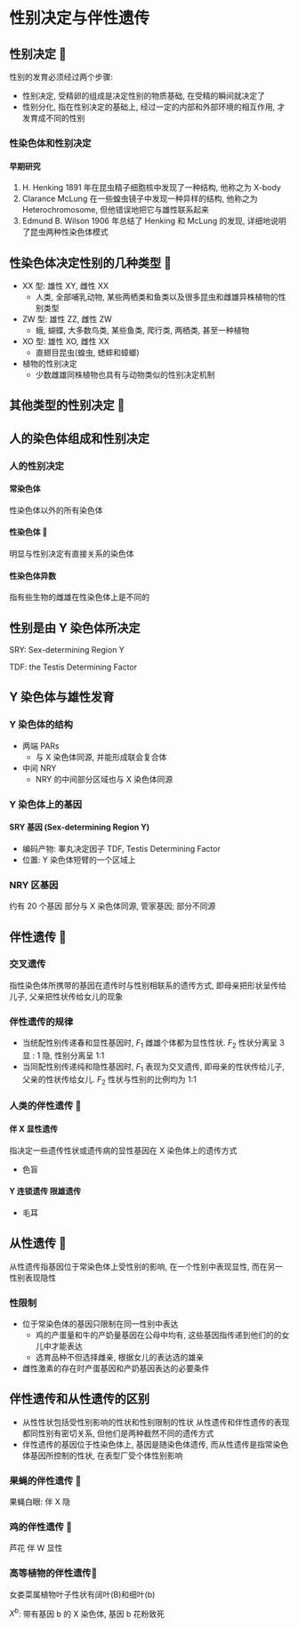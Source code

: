 # 性别决定与伴性遗传

## 性别决定 :star2:

性别的发育必须经过两个步骤:

+ 性别决定, 受精卵的组成是决定性别的物质基础, 在受精的瞬间就决定了
+ 性别分化, 指在性别决定的基础上, 经过一定的内部和外部环境的相互作用, 才发育成不同的性别

### 性染色体和性别决定

#### 早期研究

1. H. Henking 1891 年在昆虫精子细胞核中发现了一种结构, 他称之为 X-body
2. Clarance McLung 在一些蝗虫镜子中发现一种异样的结构, 他称之为 Heterochromosome, 但他错误地把它与雄性联系起来
3. Edmund B. Wilson 1906 年总结了 Henking 和 McLung 的发现, 详细地说明了昆虫两种性染色体模式

## 性染色体决定性别的几种类型 :star2:

+ XX 型: 雄性 XY, 雌性 XX
  + 人类, 全部哺乳动物, 某些两栖类和鱼类以及很多昆虫和雌雄异株植物的性别类型
+ ZW 型: 雄性 ZZ, 雌性 ZW
  + 蛾, 蝴蝶, 大多数鸟类, 某些鱼类, 爬行类, 两栖类, 甚至一种植物
+ XO 型: 雄性 XO, 雌性 XX
  + 直翅目昆虫(蝗虫, 蟋蟀和蟑螂)
+ 植物的性别决定
  + 少数雌雄同株植物也具有与动物类似的性别决定机制

## 其他类型的性别决定 :star2:



## 人的染色体组成和性别决定

### 人的性别决定

#### 常染色体

性染色体以外的所有染色体

#### 性染色体 :star2:

明显与性别决定有直接关系的染色体

#### 性染色体异数

指有些生物的雌雄在性染色体上是不同的

## 性别是由 Y 染色体所决定

SRY: Sex-determining Region Y

TDF: the Testis Determining Factor

## Y 染色体与雄性发育

### Y 染色体的结构

+ 两端 PARs 
  + 与 X 染色体同源, 并能形成联会复合体
+ 中间 NRY
  + NRY 的中间部分区域也与 X 染色体同源

### Y 染色体上的基因

#### SRY 基因 (Sex-determining Region Y)

+ 编码产物: 睾丸决定因子 TDF, Testis Determining Factor
+ 位置: Y 染色体短臂的一个区域上

### NRY 区基因

约有 20 个基因
部分与 X 染色体同源, 管家基因; 部分不同源

## 伴性遗传 :star2:



### 交叉遗传

 指性染色体所携带的基因在遗传时与性别相联系的遗传方式, 即母亲把形状呈传给儿子, 父亲把性状传给女儿的现象

### 伴性遗传的规律

+ 当统配性别传递春和显性基因时, $F_1$ 雌雄个体都为显性性状. $F_2$ 性状分离呈 3 显 : 1 隐, 性别分离呈 1:1
+ 当同配性别传递纯和隐性基因时, $F_1$ 表现为交叉遗传, 即母亲的性状传给儿子, 父亲的性状传给女儿.
  $F_2$ 性状与性别的比例均为 1:1

### 人类的伴性遗传 :star2:

#### 伴 X 显性遗传

指决定一些遗传性状或遗传病的显性基因在 X 染色体上的遗传方式

+ 色盲

#### Y 连锁遗传 限雄遗传

+ 毛耳

## 从性遗传 :star2:

从性遗传指基因位于常染色体上受性别的影响, 在一个性别中表现显性, 而在另一性别表现隐性

### 性限制

+ 位于常染色体的基因只限制在同一性别中表达
  + 鸡的产蛋量和牛的产奶量基因在公母中均有, 这些基因指传递到他们的的女儿中才能表达
  + 选育品种不但选择雌亲, 根据女儿的表达选的雄亲
+ 雌性激素的存在时产蛋基因和产奶基因表达的必要条件

## 伴性遗传和从性遗传的区别

+ 从性性状包括受性别影响的性状和性别限制的性状
  从性遗传和伴性遗传的表现都同性别有密切关系, 但他们是两种截然不同的遗传方式
+ 伴性遗传的基因位于性染色体上, 基因是随染色体遗传, 而从性遗传是指常染色体基因所控制的性状, 在表型厂受个体性别影响

### 果蝇的伴性遗传 :star2:

果蝇白眼: 伴 X 隐

### 鸡的伴性遗传 :star2:

芦花 伴 W 显性

### 高等植物的伴性遗传:star2:

女娄菜属植物叶子性状有阔叶(B)和细叶(b)

$X^b$: 带有基因 b 的 X 染色体, 基因 b 花粉致死

## 

